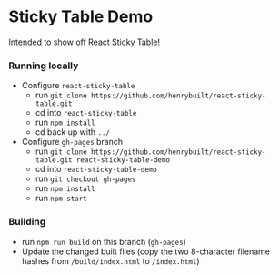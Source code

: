# Sticky Table Demo

Intended to show off React Sticky Table!

### Running locally

- Configure `react-sticky-table`
  - run `git clone https://github.com/henrybuilt/react-sticky-table.git`
  - cd into `react-sticky-table`
  - run `npm install`
  - cd back up with `../`
- Configure `gh-pages` branch
  - run `git clone https://github.com/henrybuilt/react-sticky-table.git react-sticky-table-demo`
  - cd into `react-sticky-table-demo`
  - run `git checkout gh-pages`
  - run `npm install`
  - run `npm start`

### Building

- run `npm run build` on this branch (`gh-pages`)
- Update the changed built files (copy the two 8-character filename hashes from `/build/index.html` to `/index.html`)
